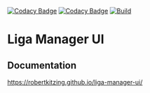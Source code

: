 [![Codacy Badge](https://api.codacy.com/project/badge/Grade/3f9f908f12c847c3a0675cef370feed6)](https://app.codacy.com/app/RobertKitzing/liga-manager-ui?utm_source=github.com&utm_medium=referral&utm_content=RobertKitzing/liga-manager-ui&utm_campaign=Badge_Grade_Dashboard)
[![Codacy Badge](https://api.codacy.com/project/badge/Coverage/de0e41571bc64133a31028d844b382b8)](https://www.codacy.com/app/RobertKitzing/liga-manager-ui?utm_source=github.com&amp;utm_medium=referral&amp;utm_content=RobertKitzing/liga-manager-ui&amp;utm_campaign=Badge_Coverage)
[![Build](https://github.com/RobertKitzing/liga-manager-ui/actions/workflows/main.yml/badge.svg)](https://github.com/RobertKitzing/liga-manager-ui/actions/workflows/main.yml)

# Liga Manager UI

## Documentation

https://robertkitzing.github.io/liga-manager-ui/